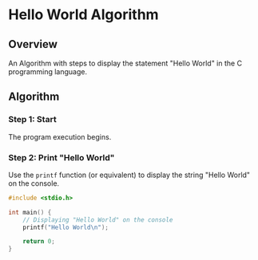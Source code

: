 # Hello World Algorithm

## Overview

An Algorithm with steps to display the statement "Hello World" in the C programming language.

## Algorithm

### Step 1: Start

The program execution begins.

### Step 2: Print "Hello World"

Use the `printf` function (or equivalent) to display the string "Hello World" on the console.

```c
#include <stdio.h>

int main() {
    // Displaying "Hello World" on the console
    printf("Hello World\n");

    return 0;
}
